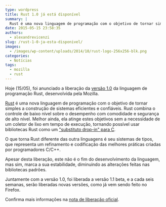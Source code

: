 ```yaml
---
type: wordpress
title: Rust 1.0 já está disponível
summary: |
  Rust é uma nova linguagem de programação com o objetivo de tornar simples a construção de sistemas eficientes e confiáveis. Rust combina o controle de baixo nível sobre o desempenho com comodidade e segurança de alto nível.
date: 2015-05-15 23:58:35
authors:
  - alexandrevicenzi
slug: /rust-1-0-ja-esta-disponivel/
images:
  - /images/wp-content/uploads/2014/10/rust-logo-256x256-blk.png
categories:
  - Notícias
tags:
  - mozilla
  - rust
---
```


Hoje (15/05), foi anunciado a liberação da <a href="https://github.com/rust-lang/rust/blob/master/RELEASES.md#version-100-may-2015" target="_blank">versão 1.0</a> da linguagem de programação Rust, desenvolvida pela Mozilla.

<a href="http://www.rust-lang.org/" target="_blank">Rust</a> é uma nova linguagem de programação com o objetivo de tornar simples a construção de sistemas eficientes e confiáveis. Rust combina o controle de baixo nível sobre o desempenho com comodidade e segurança de alto nível. Melhor ainda, ela atinge estes objetivos sem a necessidade de um coletor de lixo em tempo de execução, tornando possível usar bibliotecas Rust como um <a href="http://blog.rust-lang.org/2015/04/24/Rust-Once-Run-Everywhere.html" target="_blank">"substituto drop-in" para C</a>.

O que torna Rust diferente das outra linguagens é seu sistemas de tipos, que representa um refinamento e codificação das melhores práticas criadas por programadores C/C++.

Apesar desta liberação, este não é o fim do desenvolvimento da linguagem, mas sim, marca a sua estabilidade, diminuindo as alterações feitas nas bibliotecas padrões.

Juntamente com a versão 1.0, foi liberada a versão 1.1 beta, e a cada seis semanas, serão liberadas novas versões, como já vem sendo feito no Firefox.

Confirma mais informações na <a href="http://blog.rust-lang.org/2015/05/15/Rust-1.0.html" target="_blank">nota de liberação oficial</a>.